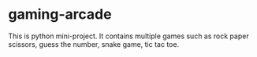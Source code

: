 # gaming-arcade
This is  python mini-project. It contains multiple games such as rock paper scissors, guess the number, snake game, tic tac toe.

